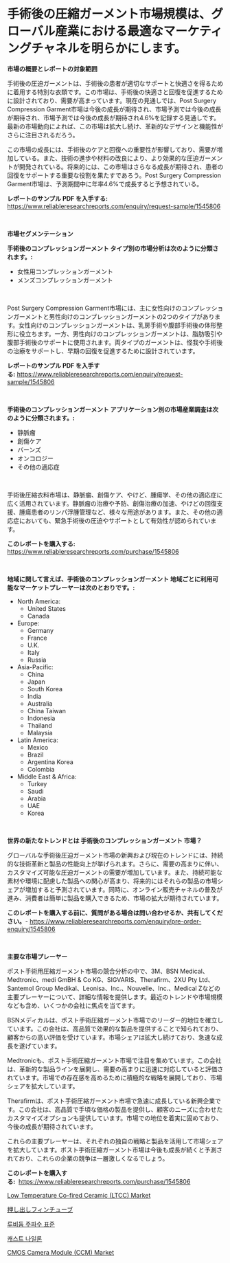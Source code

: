 <p><h1>手術後の圧縮ガーメント市場規模は、グローバル産業における最適なマーケティングチャネルを明らかにします。</h1></p><p><strong>市場の概要とレポートの対象範囲</strong></p>
<p><p>手術後の圧迫ガーメントは、手術後の患者が適切なサポートと快適さを得るために着用する特別な衣類です。この市場は、手術後の快適さと回復を促進するために設計されており、需要が高まっています。現在の見通しでは、Post Surgery Compression Garment市場は今後の成長が期待され、市場予測では今後の成長が期待され、市場予測では今後の成長が期待され4.6%を記録する見通しです。最新の市場動向によれば、この市場は拡大し続け、革新的なデザインと機能性がさらに注目されるだろう。</p><p>この市場の成長には、手術後のケアと回復への重要性が影響しており、需要が増加している。また、技術の進歩や材料の改良により、より効果的な圧迫ガーメントが開発されている。将来的には、この市場はさらなる成長が期待され、患者の回復をサポートする重要な役割を果たすであろう。Post Surgery Compression Garment市場は、予測期間中に年率4.6%で成長すると予想されている。</p></p>
<p><strong>レポートのサンプル PDF を入手する:</strong> <a href="https://www.reliableresearchreports.com/enquiry/request-sample/1545806">https://www.reliableresearchreports.com/enquiry/request-sample/1545806</a></p>
<p>&nbsp;</p>
<p><strong>市場セグメンテーション</strong></p>
<p><strong>手術後のコンプレッションガーメント タイプ別の市場分析は次のように分類されます。:</strong></p>
<p><ul><li>女性用コンプレッションガーメント</li><li>メンズコンプレッションガーメント</li></ul></p>
<p>&nbsp;</p>
<p><p>Post Surgery Compression Garment市場には、主に女性向けのコンプレッションガーメントと男性向けのコンプレッションガーメントの2つのタイプがあります。女性向けのコンプレッションガーメントは、乳房手術や腹部手術後の体形整形に役立ちます。一方、男性向けのコンプレッションガーメントは、脂肪吸引や腹部手術後のサポートに使用されます。両タイプのガーメントは、怪我や手術後の治療をサポートし、早期の回復を促進するために設計されています。</p></p>
<p><strong>レポートのサンプル PDF を入手する:</strong>&nbsp;<a href="https://www.reliableresearchreports.com/enquiry/request-sample/1545806">https://www.reliableresearchreports.com/enquiry/request-sample/1545806</a></p>
<p>&nbsp;</p>
<p><strong> 手術後のコンプレッションガーメント アプリケーション別の市場産業調査は次のように分類されます。:</strong></p>
<p><ul><li>静脈瘤</li><li>創傷ケア</li><li>バーンズ</li><li>オンコロジー</li><li>その他の適応症</li></ul></p>
<p>&nbsp;</p>
<p><p>手術後圧縮衣料市場は、静脈瘤、創傷ケア、やけど、腫瘍学、その他の適応症に広く活用されています。静脈瘤の治療や予防、創傷治療の加速、やけどの回復支援、腫瘍患者のリンパ浮腫管理など、様々な用途があります。また、その他の適応症においても、緊急手術後の圧迫やサポートとして有効性が認められています。</p></p>
<p><strong>このレポートを購入する:</strong>&nbsp; <a href="https://www.reliableresearchreports.com/purchase/1545806">https://www.reliableresearchreports.com/purchase/1545806</a></p>
<p>&nbsp;</p>
<p><strong>地域に関して言えば、手術後のコンプレッションガーメント 地域ごとに利用可能なマーケットプレーヤーは次のとおりです。:</strong></p>
<p><ul>
    <li>
        North America:
        <ul>
            <li>United States</li>
            <li>Canada</li>
        </ul>
    </li>
    <li>
        Europe:
        <ul>
            <li>Germany</li>
            <li>France</li>
            <li>U.K.</li>
            <li>Italy</li>
            <li>Russia</li>
        </ul>
    </li>
    <li>
        Asia-Pacific:
        <ul>
            <li>China</li>
            <li>Japan</li>
            <li>South Korea</li>
            <li>India</li>
            <li>Australia</li>
            <li>China Taiwan</li>
            <li>Indonesia</li>
            <li>Thailand</li>
            <li>Malaysia</li>
        </ul>
    </li>
    <li>
        Latin America:
        <ul>
            <li>Mexico</li>
            <li>Brazil</li>
            <li>Argentina Korea</li>
            <li>Colombia</li>
        </ul>
    </li>
    <li>
        Middle East & Africa:
        <ul>
            <li>Turkey</li>
            <li>Saudi</li>
            <li>Arabia</li>
            <li>UAE</li>
            <li>Korea</li>
        </ul>
    </li>
    </ul></p>
<p>&nbsp;</p>
<p><strong>世界の新たなトレンドとは 手術後のコンプレッションガーメント 市場？</strong></p>
<p><p>グローバルな手術後圧迫ガーメント市場の新興および現在のトレンドには、持続的な技術革新と製品の性能向上が挙げられます。さらに、需要の高まりに伴い、カスタマイズ可能な圧迫ガーメントの需要が増加しています。また、持続可能な素材や環境に配慮した製品への関心が高まり、将来的にはそれらの製品の市場シェアが増加すると予測されています。同時に、オンライン販売チャネルの普及が進み、消費者は簡単に製品を購入できるため、市場の拡大が期待されています。</p></p>
<p><strong>このレポートを購入する前に、質問がある場合は問い合わせるか、共有してください。</strong>- <a href="https://www.reliableresearchreports.com/enquiry/pre-order-enquiry/1545806">https://www.reliableresearchreports.com/enquiry/pre-order-enquiry/1545806</a></p>
<p>&nbsp;</p>
<p><strong>主要な市場プレーヤー</strong></p>
<p><p>ポスト手術用圧縮ガーメント市場の競合分析の中で、3M、BSN Medical、Medtronic、medi GmBH & Co KG、SIGVARIS、Therafirm、2XU Pty Ltd、Santemol Group Medikal、Leonisa、Inc.、Nouvelle、Inc.、Medical Zなどの主要プレーヤーについて、詳細な情報を提供します。最近のトレンドや市場規模なども含め、いくつかの会社に焦点を当てます。</p><p>BSNメディカルは、ポスト手術圧縮ガーメント市場でのリーダー的地位を確立しています。この会社は、高品質で効果的な製品を提供することで知られており、顧客からの高い評価を受けています。市場シェアは拡大し続けており、急速な成長を遂げています。</p><p>Medtronicも、ポスト手術圧縮ガーメント市場で注目を集めています。この会社は、革新的な製品ラインを展開し、需要の高まりに迅速に対応していると評価されています。市場での存在感を高めるために積極的な戦略を展開しており、市場シェアを拡大しています。</p><p>Therafirmは、ポスト手術圧縮ガーメント市場で急速に成長している新興企業です。この会社は、高品質で手頃な価格の製品を提供し、顧客のニーズに合わせたカスタマイズオプションも提供しています。市場での地位を着実に固めており、今後の成長が期待されています。</p><p>これらの主要プレーヤーは、それぞれの独自の戦略と製品を活用して市場シェアを拡大しています。ポスト手術圧縮ガーメント市場は今後も成長が続くと予測されており、これらの企業の競争は一層激しくなるでしょう。</p></p>
<p><strong>このレポートを購入する:</strong>&nbsp;&nbsp;<a href="https://www.reliableresearchreports.com/purchase/1545806">https://www.reliableresearchreports.com/purchase/1545806</a></p>
<p><p><a href="https://github.com/dringals/Market-Research-Report-List-3/blob/main/low-temperature-co-fired-ceramic-ltcc-market.md">Low Temperature Co-fired Ceramic (LTCC) Market</a></p><p><a href="https://github.com/dandier2003/Market-Research-Report-List-1/blob/main/711253813155.md">押し出しフィンチューブ</a></p><p><a href="https://github.com/vdhdwjyp90142/Market-Research-Report-List-1/blob/main/554222212093.md">루비듐 주파수 표준</a></p><p><a href="https://github.com/OwenHamiytll568745/Market-Research-Report-List-1/blob/main/962625612094.md">캐스트 나일론</a></p><p><a href="https://github.com/mharielmesa/Market-Research-Report-List-2/blob/main/cmos-camera-module-ccm-market.md">CMOS Camera Module (CCM) Market</a></p></p>